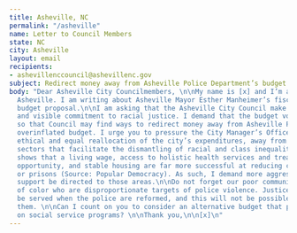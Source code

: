 ```yaml
---
title: Asheville, NC
permalink: "/asheville"
name: Letter to Council Members
state: NC
city: Asheville
layout: email
recipients:
- ashevillenccouncil@ashevillenc.gov
subject: Redirect money away from Asheville Police Department’s budget
body: "Dear Asheville City Councilmembers, \n\nMy name is [x] and I’m a resident of
  Asheville. I am writing about Asheville Mayor Esther Manheimer’s fiscal year 2021
  budget proposal.\n\nI am asking that the Asheville City Council make a more overt
  and visible commitment to racial justice. I demand that the budget vote be delayed
  so that Council may find ways to redirect money away from Asheville Police Department’s
  overinflated budget. I urge you to pressure the City Manager’s Office towards an
  ethical and equal reallocation of the city’s expenditures, away from APD, and towards
  sectors that facilitate the dismantling of racial and class inequality. \n\nResearch
  shows that a living wage, access to holistic health services and treatment, educational
  opportunity, and stable housing are far more successful at reducing crime than police
  or prisons (Source: Popular Democracy). As such, I demand more aggressive financial
  support be directed to those areas.\n\nDo not forget our poor communities and communities
  of color who are disproportionate targets of police violence. Justice will only
  be served when the police are reformed, and this will not be possible until we defund
  them. \n\nCan I count on you to consider an alternative budget that puts a focus
  on social service programs? \n\nThank you,\n\n[x]\n"
---
```


